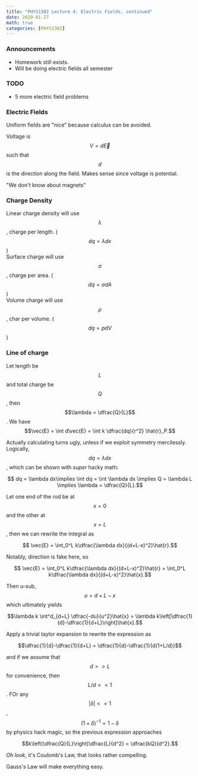 ```yaml
---
title: "PHYS1302 Lecture 4: Electric Fields, continued"
date: 2020-01-27
math: true 
categories: [PHYS1302]
---
```


### Announcements

- Homework still exists.
- Will be doing electric fields all semester

### TODO

- 5 more electric field problems

### Electric Fields

Uniform fields are "nice" because calculus can be avoided.

Voltage is $$V=d \vec{E}$$ such that $$d$$ is the direction along the field. Makes sense since voltage is potential.

"We don't know about magnets"

### Charge Density

Linear charge density will use $$\lambda$$, charge per length. ($$dq=\lambda dx$$)  
Surface charge will use $$\sigma$$, charge per area. ($$dq = \sigma dA$$)  
Volume charge will use $$\rho$$, char per volume. ($$dq=pdV$$)

### Line of charge

Let length be $$L$$ and total charge be $$Q$$, then $$\lambda = \dfrac{Q}{L}$$. We have $$\vec{E} = \int d\vec{E} = \int k \dfrac{dq}{r^2} \hat{r}_P.$$

Actually calculating turns ugly, unless if we exploit symmetry mercilessly. Logically, $$dq=\lambda dx$$, which can be shown with *super* hacky math:

$$ dq = \lambda dx\implies \int dq = \int \lambda dx \implies Q = \lambda L \implies \lambda = \dfrac{Q}{L}.$$

Let one end of the rod be at $$x=0$$ and the other at $$x=L$$, then we can rewrite the integral as

$$ \vec{E} = \int_0^L k\dfrac{\lambda dx}{(d+L-x)^2}\hat{r}.$$

Notably, direction is fake here, so 

$$ \vec{E} = \int_0^L k\dfrac{\lambda dx}{(d+L-x)^2}\hat{r} = \int_0^L k\dfrac{\lambda dx}{(d+L-x)^2}\hat{x}.$$

Then u-sub, $$u=d+L-x$$ which ultimately yields 

$$\lambda k \int^d_{d+L} \dfrac{-du}{u^2}\hat{x} = \lambda k\left[\dfrac{1}{d}-\dfrac{1}{d+L}\right]\hat{x}.$$

Apply a trivial taylor expansion to rewrite the expression as 

$$\dfrac{1}{d}-\dfrac{1}{d+L} = \dfrac{1}{d}-\dfrac{1}{d(1+L/d)}$$

and if we assume that $$d>>L$$ for convenience, then $$L/d <<1$$. FOr any $$\vert\delta\vert << 1$$, $$(1+\delta)^{-1}=1-\delta$$ by physics hack magic, so the previous expression approaches 

$$k\left(\dfrac{Q}{L}\right)\dfrac{L}{d^2} = \dfrac{kQ}{d^2}.$$

*Oh look*, it's Coulomb's Law, that looks rather compelling.

Gauss's Law will make everything easy.
